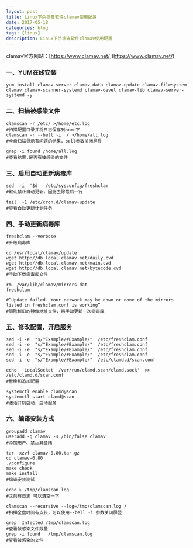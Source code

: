 ```yaml
---
layout: post
title: Linux下杀病毒软件clamav使用配置
date: 2017-05-18
categories: blog
tags: [linux]
description: Linux下杀病毒软件clamav使用配置
---
```


clamav官方网站：[https://www.clamav.net/](https://www.clamav.net/)

### 一、YUM在线安装

	yum install clamav-server clamav-data clamav-update clamav-filesystem clamav clamav-scanner-systemd clamav-devel clamav-lib clamav-server-systemd -y
 

### 二、扫描被感染文件

	clamscan -r /etc/ >/home/etc.log
	#扫描配置目录并将日志保存到home下
	clamscan -r --bell -i  / >/home/all.log
	#全盘扫描显示有问题的结果，bell参数关闭屏显  

	grep -i found /home/all.log
	#查看结果,是否有被感染的文件

### 三、启用自动更新病毒库

	sed  -i  '$d'  /etc/sysconfig/freshclam
	#默认禁止自动更新，因此去除最后一行

	tail  -1 /etc/cron.d/clamav-update
	#查看自动更新计划任务
 

### 四、手动更新病毒库

	freshclam --verbose
	#升级病毒库

	cd /usr/local/clamav/update
	wget http://db.local.clamav.net/daily.cvd
	wget http://db.local.clamav.net/main.cvd
	wget http://db.local.clamav.net/bytecode.cvd
	#手动下载病毒库文件

	rm  /var/lib/clamav/mirrors.dat
	freshclam

	#“Update failed. Your network may be down or none of the mirrors listed in freshclam.conf is working”
	#删除掉旧的镜像地址文件，再手动更新一次病毒库
 

### 五、修改配置，开启服务

	sed -i -e  "s/^Example/#Example/"  /etc/freshclam.conf
	sed -i -e  "s/^Example/#Example/"  /etc/freshclam.conf 
	sed -i -e  "s/^Example/#Example/"  /etc/freshclam.conf
	sed -i -e  "s/^Example/#Example/"  /etc/freshclam.conf
	sed -i -e  "s/^Example/#Example/"  /etc/clamd.d/scan.conf

	echo  'LocalSocket  /var/run/clamd.scan/clamd.sock'  >>  /etc/clamd.d/scan.conf
	#替换和追加配置

	systemctl enable clamd@scan
	systemctl start clamd@scan
	#激活开机启动，启动服务

### 六、编译安装方式

	groupadd clamav
	useradd -g clamav -s /bin/false clamav
	#添加用户、禁止其登陆

	tar -xzvf clamav-0.80.tar.gz
	cd clamav-0.80
	./configure
	make check
	make install
	#编译安装测试

	echo > /tmp/clamscan.log
	#之前有日志 可以清空一下

	clamscan --recursive --log=/tmp/clamscan.log /
	#扫描全盘时间有点长，可以使用--bell -i 参数关闭屏显  

	grep  Infected /tmp/clamscan.log 
	#查看被感染文件数量
	grep -i found   /tmp/clamscan.log
	#查看被感染的文件
 